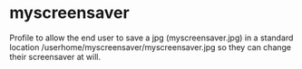 # myscreensaver
Profile to allow the end user to save a jpg (myscreensaver.jpg) in a standard location /userhome/myscreensaver/myscreensaver.jpg so they can change their screensaver at will.
